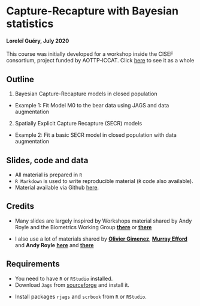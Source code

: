 # Capture-Recapture with Bayesian statistics
#### Loreleï Guéry, July 2020

This course was initially developed for a workshop inside the CISEF consortium, project funded by AOTTP-ICCAT.
Click [here](https://LGuery.github.io) to see it as a whole

## Outline

1. Bayesian Capture-Recapture models in closed population
  * Example 1: Fit Model M0 to the bear data using JAGS and data augmentation

2. Spatially Explicit Capture Recapture (SECR) models
  * Example 2: Fit a basic SECR model in closed population with data augmentation

## Slides, code and data

* All material is prepared in `R`
* `R Markdown` is used to write reproducible material (`R` code also available).
* Material available via Github [here](https://github.com/LGuery/BayesianCR).

## Credits

* Many slides are largely inspired by Workshops material shared by Andy Royle and the Biometrics Working Group [**there**](https://sites.google.com/site/spatialcapturerecapture/workshop-athens-2016) or [**there**](https://sites.google.com/site/spatialcapturerecapture/workshop-tws17)

* I also use a lot of materials shared by [**Olivier Gimenez**](https://github.com/oliviergimenez/Bayesian_Workshop), [**Murray Efford**](https://www.otago.ac.nz/density/pdfs/secr-tutorial.pdf) and **Andy Royle** [**here**](https://www.stat.colostate.edu/graybillconference2014/Presentations/Royle.pdf) and [**there**](https://slideplayer.com/slide/10008078/)

## Requirements

* You need to have `R` or `RStudio` installed.
* Download `Jags` from [sourceforge](http://sourceforge.net/projects/mcmc-jags/files/) and install it.
- Install packages `rjags` and `scrbook` from `R` or `RStudio`.
